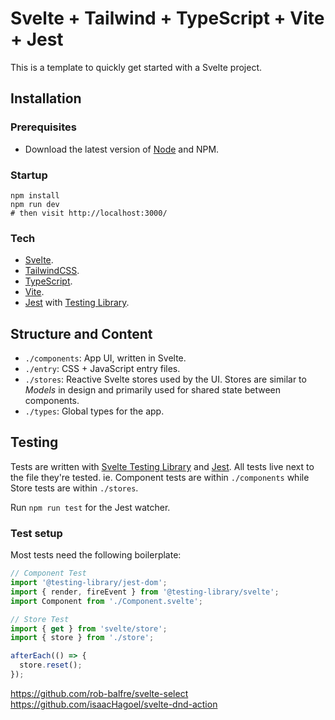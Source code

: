 # Svelte + Tailwind + TypeScript + Vite + Jest

This is a template to quickly get started with a Svelte project.

## Installation

### Prerequisites

- Download the latest version of [Node](https://nodejs.org/en/) and NPM.

### Startup

```
npm install
npm run dev
# then visit http://localhost:3000/
```

### Tech

- [Svelte](https://svelte.dev).
- [TailwindCSS](https://tailwindcss.com).
- [TypeScript](https://www.typescriptlang.org).
- [Vite](https://vitejs.dev).
- [Jest](https://jestjs.io) with [Testing Library](https://testing-library.com/docs/svelte-testing-library/intro).

## Structure and Content

- `./components`: App UI, written in Svelte.
- `./entry`: CSS + JavaScript entry files.
- `./stores`: Reactive Svelte stores used by the UI. Stores are similar to _Models_ in design and primarily used for shared state between components.
- `./types`: Global types for the app.

## Testing

Tests are written with [Svelte Testing Library](https://testing-library.com/docs/svelte-testing-library/intro) and [Jest](https://jestjs.io). All tests live next to the file they're tested. ie. Component tests are within `./components` while Store tests are within `./stores`.

Run `npm run test` for the Jest watcher.

### Test setup

Most tests need the following boilerplate:

```typescript
// Component Test
import '@testing-library/jest-dom';
import { render, fireEvent } from '@testing-library/svelte';
import Component from './Component.svelte';
```

```typescript
// Store Test
import { get } from 'svelte/store';
import { store } from './store';

afterEach(() => {
  store.reset();
});
```

https://github.com/rob-balfre/svelte-select
https://github.com/isaacHagoel/svelte-dnd-action
